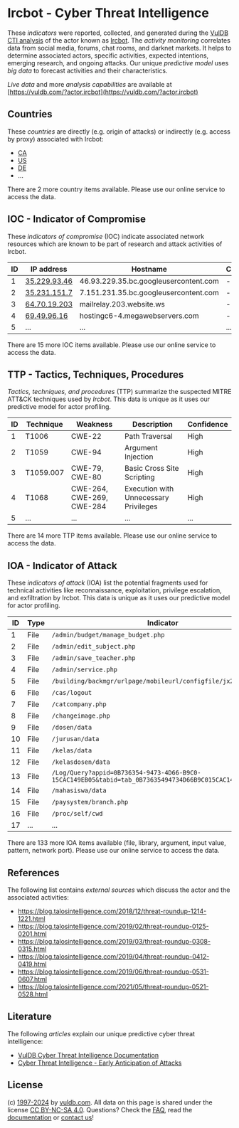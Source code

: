 # Ircbot - Cyber Threat Intelligence

These _indicators_ were reported, collected, and generated during the [VulDB CTI analysis](https://vuldb.com/?kb.cti) of the actor known as [Ircbot](https://vuldb.com/?actor.ircbot). The _activity monitoring_ correlates data from social media, forums, chat rooms, and darknet markets. It helps to determine associated actors, specific activities, expected intentions, emerging research, and ongoing attacks. Our unique _predictive model_ uses _big data_ to forecast activities and their characteristics.

_Live data_ and more _analysis capabilities_ are available at [https://vuldb.com/?actor.ircbot](https://vuldb.com/?actor.ircbot)

## Countries

These _countries_ are directly (e.g. origin of attacks) or indirectly (e.g. access by proxy) associated with Ircbot:

* [CA](https://vuldb.com/?country.ca)
* [US](https://vuldb.com/?country.us)
* [DE](https://vuldb.com/?country.de)
* ...

There are 2 more country items available. Please use our online service to access the data.

## IOC - Indicator of Compromise

These _indicators of compromise_ (IOC) indicate associated network resources which are known to be part of research and attack activities of Ircbot.

ID | IP address | Hostname | Campaign | Confidence
-- | ---------- | -------- | -------- | ----------
1 | [35.229.93.46](https://vuldb.com/?ip.35.229.93.46) | 46.93.229.35.bc.googleusercontent.com | - | Medium
2 | [35.231.151.7](https://vuldb.com/?ip.35.231.151.7) | 7.151.231.35.bc.googleusercontent.com | - | Medium
3 | [64.70.19.203](https://vuldb.com/?ip.64.70.19.203) | mailrelay.203.website.ws | - | High
4 | [69.49.96.16](https://vuldb.com/?ip.69.49.96.16) | hostingc6-4.megawebservers.com | - | High
5 | ... | ... | ... | ...

There are 15 more IOC items available. Please use our online service to access the data.

## TTP - Tactics, Techniques, Procedures

_Tactics, techniques, and procedures_ (TTP) summarize the suspected MITRE ATT&CK techniques used by _Ircbot_. This data is unique as it uses our predictive model for actor profiling.

ID | Technique | Weakness | Description | Confidence
-- | --------- | -------- | ----------- | ----------
1 | T1006 | CWE-22 | Path Traversal | High
2 | T1059 | CWE-94 | Argument Injection | High
3 | T1059.007 | CWE-79, CWE-80 | Basic Cross Site Scripting | High
4 | T1068 | CWE-264, CWE-269, CWE-284 | Execution with Unnecessary Privileges | High
5 | ... | ... | ... | ...

There are 14 more TTP items available. Please use our online service to access the data.

## IOA - Indicator of Attack

These _indicators of attack_ (IOA) list the potential fragments used for technical activities like reconnaissance, exploitation, privilege escalation, and exfiltration by Ircbot. This data is unique as it uses our predictive model for actor profiling.

ID | Type | Indicator | Confidence
-- | ---- | --------- | ----------
1 | File | `/admin/budget/manage_budget.php` | High
2 | File | `/admin/edit_subject.php` | High
3 | File | `/admin/save_teacher.php` | High
4 | File | `/admin/service.php` | High
5 | File | `/building/backmgr/urlpage/mobileurl/configfile/jx2_config.ini` | High
6 | File | `/cas/logout` | Medium
7 | File | `/catcompany.php` | High
8 | File | `/changeimage.php` | High
9 | File | `/dosen/data` | Medium
10 | File | `/jurusan/data` | High
11 | File | `/kelas/data` | Medium
12 | File | `/kelasdosen/data` | High
13 | File | `/Log/Query?appid=0B736354-9473-4D66-B9C0-15CAC149EB05&tabid=tab_0B73635494734D66B9C015CAC149EB05` | High
14 | File | `/mahasiswa/data` | High
15 | File | `/paysystem/branch.php` | High
16 | File | `/proc/self/cwd` | High
17 | ... | ... | ...

There are 133 more IOA items available (file, library, argument, input value, pattern, network port). Please use our online service to access the data.

## References

The following list contains _external sources_ which discuss the actor and the associated activities:

* https://blog.talosintelligence.com/2018/12/threat-roundup-1214-1221.html
* https://blog.talosintelligence.com/2019/02/threat-roundup-0125-0201.html
* https://blog.talosintelligence.com/2019/03/threat-roundup-0308-0315.html
* https://blog.talosintelligence.com/2019/04/threat-roundup-0412-0419.html
* https://blog.talosintelligence.com/2019/06/threat-roundup-0531-0607.html
* https://blog.talosintelligence.com/2021/05/threat-roundup-0521-0528.html

## Literature

The following _articles_ explain our unique predictive cyber threat intelligence:

* [VulDB Cyber Threat Intelligence Documentation](https://vuldb.com/?kb.cti)
* [Cyber Threat Intelligence - Early Anticipation of Attacks](https://www.scip.ch/en/?labs.20201022)

## License

(c) [1997-2024](https://vuldb.com/?kb.changelog) by [vuldb.com](https://vuldb.com/?kb.about). All data on this page is shared under the license [CC BY-NC-SA 4.0](https://creativecommons.org/licenses/by-nc-sa/4.0/). Questions? Check the [FAQ](https://vuldb.com/?kb.faq), read the [documentation](https://vuldb.com/?kb) or [contact us](https://vuldb.com/?contact)!
